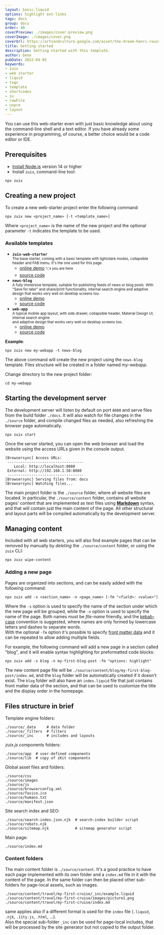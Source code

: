 ```yaml
---
layout: basic.liquid
options: highlight ext-links
tags: docs
group: docs
order: 40
coverPreview: ./images/cover-preview.png
coverImage: ./images/cover.png
coverUrl: https://artsandculture.google.com/asset/the-dream-henri-rousseau/LwEt57AOdD6SGA
title: Getting started
description: Getting started with this template.
author: Gene
pubDate: 2022-04-05
keywords:
- zuix
- web starter
- liquid
- tags
- template
- shortcodes
- zx
- rawFile
- unpre
- layout
---
```


You can use this web-starter even with just basic knowledge about using the command-line shell and a text editor.
If you have already some experience in programming, of course, a better choice would be a code editor or IDE.

## Prerequisites

- [Install Node.js](https://nodejs.org/en/download/) version 14 or higher
- Install `zuix`, command-line tool:

```shell
npx zuix
```

<a name="creating_new_project"></a>
## Creating a new project

To create a new web-starter project enter the following command:

```shell
npx zuix new <project_name> [-t <template_name>]
```

Where `<project_name>` is the name of the new project and the optional parameter `-t` indicates the template to be used.

### Available templates

- **`zuix-web-starter`**  
  <small>The base starter, coming with a basic template with light/dark modes, collapsible header and FAB menu. It's the
  one used for this page.</small>
    - [online demo](https://zuixjs.github.io/zuix-web-starter) 👈 <small>you are here</small>
    - [source code](https://github.com/zuixjs/zuix-web-starter)
- **`news-blog`**  
  <small>A fully immersive template, suitable for publishing feeds of news or blog posts. With "Save for later" and share/print
  functionality, internal search engine and adaptive design that works very well on desktop screens too.</small>
    - [online demo](https://zuixjs.github.io/news-blog)
    - [source code](https://github.com/zuixjs/news-blog)
- **`web-app`**  
  <small>A typical mobile app layout, with side drawer, collapsible header, Material Design UI, internal search engine  
  and adaptive design that works very well on desktop screens too.</small>
    - [online demo](https://zuixjs.github.io/web-app)
    - [source code](https://github.com/zuixjs/web-app)

**Example**:

```shell
npx zuix new my-webapp -t news-blog
```

The above command will create the new project using the `news-blog` template. Files structure will be created in a folder
named *my-webapp*.

Change directory to the new project folder:

```shell
cd my-webapp
```

## Starting the development server

The development server will listen by default on port `8080` and serve files from the build folder `./docs`.
It will also watch for file changes in the `./source` folder, and compile changed files as needed, also refreshing
the browser page automatically.

```shell
npx zuix start
```

Once the server started, you can open the web browser and load the website using the access URLs given in the console output.

```shell
[Browsersync] Access URLs:
 -----------------------------------
    Local: http://localhost:8080
 External: http://192.168.1.50:8080
 -----------------------------------
[Browsersync] Serving files from: docs
[Browsersync] Watching files...
```

The main project folder is the `./source` folder, where all website files are located. In particular, the `./source/content` folder,
contains all website pages' content that are implemented as text files using [**Markdown**](https://www.markdownguide.org/getting-started/) syntax,
and that will contain just the main content of the page. All other structural and layout parts will be compiled
automatically by the development server.


## Managing content

Included with all web starters, you will also find example pages that can be removed by manually by *deleting* the
`./source/content` folder, or using the `zuix` CLI:

```shell
npx zuix wipe-content
```


### Adding a new page

Pages are organized into sections, and can be easily added with the following command:

```shell
npx zuix add -s <section_name> -n <page_name> [-fm "<field>: <value>"]
```

Where the `-s` option is used to specify the name of the section under which the new page will be grouped, while the `-n`
option is used to specify the name of the page. Both names must be *file-name* friendly, and the [kebab-case](https://en.wikipedia.org/wiki/Letter_case#Kebab_case) convention
is suggested, where names are only formed by lowercase letters and dashes to separate words.  
With the optional `-fm` option it's possible to specify [front matter data](../pages-layout) and it can be repeated to
allow adding multiple fields.

For example, the following command will add a new page in a section called "blog", and it will enable syntax highlighting
for preformatted code blocks:

```shell
npx zuix add -s blog -n my-first-blog-post -fm "options: highlight"
```

The new content page file will be `./source/content/blog/my-first-blog-post/index.md`, and the `blog` folder will be automatically
created if it doesn't exist. The `blog` folder will also have an `index.liquid` file that just contains front matter data
of the section, and that can be used to customize the title and the display order in the homepage.


## Files structure in brief

Template engine folders:
```
./source/_data     # data folder
./source/_filters  # filters
./source/_inc      # includes and layouts
```

*zuix.js* components folders:
```
./source/app  # user-defined components
./source/lib  # copy of zKit components
```

Global asset files and folders:
```
./source/css
./source/images
./source/js
./source/browserconfig.xml
./source/favico.ico
./source/humans.txt
./source/manifest.json
```

Site search index and SEO:
```
./source/search-index.json.njk  # search-index builder script
./source/robots.njk
./source/sitemap.njk            # sitemap generator script
```

Main page:
```
./source/index.md
```


### Content folders

The main content folder is `./source/content`. It's a good practice to have each page implemented with its own folder and
a `index.md` file in it with the content of the page. In the same folder can then be placed other sub-folders for page-local
assets, such as images.

```
./source/content/travel/my-first-cruise/_inc/example.liquid
./source/content/travel/my-first-cruise/images/picture1.png
./source/content/travel/my-first-cruise/index.md
```

same applies also if a different format is used for the `index` file (`.liquid`, `.njk`, `.11ty.js`, `.html`, ...).  
Also the special sub-folder `_inc` can be used for page-local includes, that will be processed by the site generator
but not copied to the output folder.
